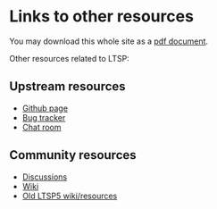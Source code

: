 # Links to other resources

You may download this whole site as a [pdf document](../ltsp.pdf).

Other resources related to LTSP:

## Upstream resources

- [Github page](https://github.com/ltsp/ltsp)
- [Bug tracker](https://github.com/ltsp/ltsp/issues)
- [Chat room](guides/chat-room.md)

## Community resources

- [Discussions](https://github.com/ltsp/ltsp/discussions)
- [Wiki](https://github.com/ltsp/ltsp/wiki)
- [Old LTSP5 wiki/resources](https://github.com/ltsp/ltsp5/wiki)
